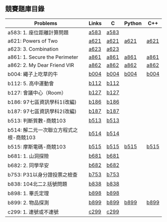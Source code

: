 ## 競賽題庫目錄

|Problems|Links|C|Python|C++|
|-|-|-|-|-|
|a583: 1. 座位距離計算問題|[a583](Contents/a583/a583.md)|[a583](Contents/a583/a583.c)|||
|a621: Powers of Two|[a621](Contents/a621/a621.md)|[a621](Contents/a621/a621.c)|[a621](Contents/a621/a621.py)|[a621](Contents/a621/a621.cpp)|
|a623: 3. Combination|[a623](Contents/a623/a623.md)|[a623](Contents/a623/a623.c)|||
|a861: 1. Secure the Perimeter|[a861](Contents/a861/a861.md)|[a861](Contents/a861/a861.c)|[a861](Contents/a861/a861.py)|[a861](Contents/a861/a861.cpp)|
|a862: 2. My Dear Friend VIR|[a862](Contents/a862/a862.md)|[a862](Contents/a862/a862.c)|[a862](Contents/a862/a862.py)|[a862](Contents/a862/a862.cpp)|
|b004: 繩子上吃草的牛|[b004](Contents/b004/b004.md)|[b004](Contents/b004/b004.c)|[b004](Contents/b004/b004.py)|[b004](Contents/b004/b004.cpp)|
|b112: 5. 高中運動會|[b112](Contents/b112/b112.md)|[b112](Contents/b112/b112.c)|||
|b127: 會議中心（Room）|[b127](Contents/b127/b127.md)|[b127](Contents/b127/b127.c)|||
|b186: 97七區資訊學科1(改編)|[b186](Contents/b186/b186.md)|[b186](Contents/b186/b186.c)|||
|b187: 97七區資訊學科2(改編)|[b187](Contents/b187/b187.md)|[b187](Contents/b187/b187.c)|||
|b513: 判斷質數-商競103|[b513](Contents/b513/b513.md)|[b513](Contents/b513/b513.c)|||
|b514: 解二元一次聯立方程式之根-商競103|[b514](Contents/b514/b514.md)|[b514](Contents/b514/b514.c)|||
|b515: 摩斯電碼-商競103|[b515](Contents/b515/b515.md)|[b515](Contents/b515/b515.c)|[b515](Contents/b515/b515.py)|[b515](Contents/b515/b515.cpp)|
|b681: 1. 山洞探險|[b681](Contents/b681/b681.md)|[b681](Contents/b681/b681.c)|||
|b682: 2. 同學早安|[b682](Contents/b682/b682.md)|[b682](Contents/b682/b682.c)|||
|b753: P31以身分證投票之檢查|[b753](Contents/b753/b753.md)|[b753](Contents/b753/b753.c)|||
|b838: 104北二2.括號問題|[b838](Contents/b838/b838.md)|[b838](Contents/b838/b838.c)|||
|b898: 1. 畢氏定理|[b898](Contents/b898/b898.md)|[b898](Contents/b898/b898.c)|||
|b899: 2. 物品探測|[b899](Contents/b899/b899.md)|[b899](Contents/b899/b899.c)|[b899](Contents/b899/b899.py)|[b899](Contents/b899/b899.cpp)|
|c299: 1. 連號或不連號|[c299](Contents/c299/c299.md)|[c299](Contents/c299/c299.c)|||
